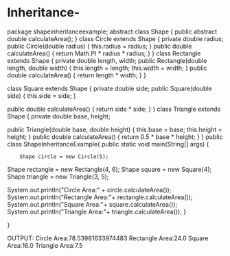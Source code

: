 # Inheritance-
package shapeinheritanceexample;
abstract class Shape {
public abstract double calculateArea();
}
class Circle extends Shape {
private double radius;
public Circle(double radius) {
this.radius = radius;
}
public double calculateArea() {
return Math.PI * radius * radius;
}
}
class Rectangle extends Shape {
private double length, width;
public Rectangle(double length, double width) {
this.length = length;
this.width = width;
}
public double calculateArea() {
return length * width;
}
}

class Square extends Shape {
private double side;
public Square(double side) {
this.side = side;
}

public double calculateArea() {
return side * side;
}
}
class Triangle extends Shape {
private double base, height;

public Triangle(double base, double height) {
this.base = base;
this.height = height;
}
public double calculateArea() {
return 0.5 * base * height;
}
}
public class ShapeInheritanceExample{
    public static void main(String[] args) {
        
        Shape circle = new Circle(5);
Shape rectangle = new Rectangle(4, 6);
Shape square = new Square(4);
Shape triangle = new Triangle(3, 5);

System.out.println("Circle Area:" + circle.calculateArea());
System.out.println("Rectangle Area:"+ rectangle.calculateArea());
System.out.println("Square Area:"+ square.calculateArea());
System.out.println("Triangle Area:"+ triangle.calculateArea());
    }
    
}

OUTPUT:
Circle Area:78.53981633974483
Rectangle Area:24.0
Square Area:16.0
Triangle Area:7.5
